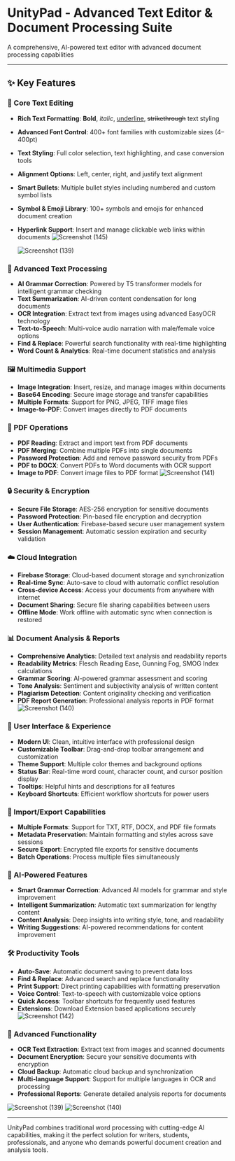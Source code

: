 # UnityPad - Advanced Text Editor & Document Processing Suite

A comprehensive, AI-powered text editor with advanced document processing capabilities

---

## ✨ Key Features

### 📝 Core Text Editing

- **Rich Text Formatting**: **Bold**, *italic*, <u>underline</u>, ~~strikethrough~~ text styling  
- **Advanced Font Control**: 400+ font families with customizable sizes (4–400pt)  
- **Text Styling**: Full color selection, text highlighting, and case conversion tools  
- **Alignment Options**: Left, center, right, and justify text alignment  
- **Smart Bullets**: Multiple bullet styles including numbered and custom symbol lists  
- **Symbol & Emoji Library**: 100+ symbols and emojis for enhanced document creation  
- **Hyperlink Support**: Insert and manage clickable web links within documents
  ![Screenshot (145)](https://github.com/user-attachments/assets/ac0583cb-f5ba-43a8-909e-28fc6da400c5)

  ![Screenshot (139)](https://github.com/user-attachments/assets/c80fd099-b895-42a2-88e0-fdddcef3ce51)


### 🔧 Advanced Text Processing

- **AI Grammar Correction**: Powered by T5 transformer models for intelligent grammar checking  
- **Text Summarization**: AI-driven content condensation for long documents  
- **OCR Integration**: Extract text from images using advanced EasyOCR technology  
- **Text-to-Speech**: Multi-voice audio narration with male/female voice options  
- **Find & Replace**: Powerful search functionality with real-time highlighting  
- **Word Count & Analytics**: Real-time document statistics and analysis  

### 🖼️ Multimedia Support

- **Image Integration**: Insert, resize, and manage images within documents  
- **Base64 Encoding**: Secure image storage and transfer capabilities  
- **Multiple Formats**: Support for PNG, JPEG, TIFF image files  
- **Image-to-PDF**: Convert images directly to PDF documents  

### 📄 PDF Operations

- **PDF Reading**: Extract and import text from PDF documents  
- **PDF Merging**: Combine multiple PDFs into single documents  
- **Password Protection**: Add and remove password security from PDFs  
- **PDF to DOCX**: Convert PDFs to Word documents with OCR support  
- **Image to PDF**: Convert image files to PDF format
![Screenshot (141)](https://github.com/user-attachments/assets/0fa35d40-d39a-4173-9142-351d56da8599)


### 🔒 Security & Encryption

- **Secure File Storage**: AES-256 encryption for sensitive documents  
- **Password Protection**: Pin-based file encryption and decryption  
- **User Authentication**: Firebase-based secure user management system  
- **Session Management**: Automatic session expiration and security validation  

### ☁️ Cloud Integration

- **Firebase Storage**: Cloud-based document storage and synchronization  
- **Real-time Sync**: Auto-save to cloud with automatic conflict resolution  
- **Cross-device Access**: Access your documents from anywhere with internet  
- **Document Sharing**: Secure file sharing capabilities between users  
- **Offline Mode**: Work offline with automatic sync when connection is restored  

### 📊 Document Analysis & Reports

- **Comprehensive Analytics**: Detailed text analysis and readability reports  
- **Readability Metrics**: Flesch Reading Ease, Gunning Fog, SMOG Index calculations  
- **Grammar Scoring**: AI-powered grammar assessment and scoring  
- **Tone Analysis**: Sentiment and subjectivity analysis of written content  
- **Plagiarism Detection**: Content originality checking and verification  
- **PDF Report Generation**: Professional analysis reports in PDF format
  ![Screenshot (140)](https://github.com/user-attachments/assets/d3c3c432-4ea8-4077-982c-b2a0b9b93923)


### 🎨 User Interface & Experience

- **Modern UI**: Clean, intuitive interface with professional design  
- **Customizable Toolbar**: Drag-and-drop toolbar arrangement and customization  
- **Theme Support**: Multiple color themes and background options  
- **Status Bar**: Real-time word count, character count, and cursor position display  
- **Tooltips**: Helpful hints and descriptions for all features  
- **Keyboard Shortcuts**: Efficient workflow shortcuts for power users  

### 🔌 Import/Export Capabilities

- **Multiple Formats**: Support for TXT, RTF, DOCX, and PDF file formats  
- **Metadata Preservation**: Maintain formatting and styles across save sessions  
- **Secure Export**: Encrypted file exports for sensitive documents  
- **Batch Operations**: Process multiple files simultaneously  

### 🤖 AI-Powered Features

- **Smart Grammar Correction**: Advanced AI models for grammar and style improvement  
- **Intelligent Summarization**: Automatic text summarization for lengthy content  
- **Content Analysis**: Deep insights into writing style, tone, and readability  
- **Writing Suggestions**: AI-powered recommendations for content improvement  

### 🛠️ Productivity Tools

- **Auto-Save**: Automatic document saving to prevent data loss  
- **Find & Replace**: Advanced search and replace functionality  
- **Print Support**: Direct printing capabilities with formatting preservation  
- **Voice Control**: Text-to-speech with customizable voice options  
- **Quick Access**: Toolbar shortcuts for frequently used features  
- **Extensions**: Download Extension based applications securely
  ![Screenshot (142)](https://github.com/user-attachments/assets/44227786-11c7-43dc-8fcf-bf843fddd489)
 
### 📱 Advanced Functionality

- **OCR Text Extraction**: Extract text from images and scanned documents  
- **Document Encryption**: Secure your sensitive documents with encryption  
- **Cloud Backup**: Automatic cloud backup and synchronization  
- **Multi-language Support**: Support for multiple languages in OCR and processing  
- **Professional Reports**: Generate detailed analysis reports for documents  

![Screenshot (139)](https://github.com/user-attachments/assets/9f536870-d73e-4659-ab66-3cdf694fddb5)
![Screenshot (140)](https://github.com/user-attachments/assets/30672a54-0fc3-4d22-87bf-3b72d926801e)

---

UnityPad combines traditional word processing with cutting-edge AI capabilities, making it the perfect solution for writers, students, professionals, and anyone who demands powerful document creation and analysis tools.
